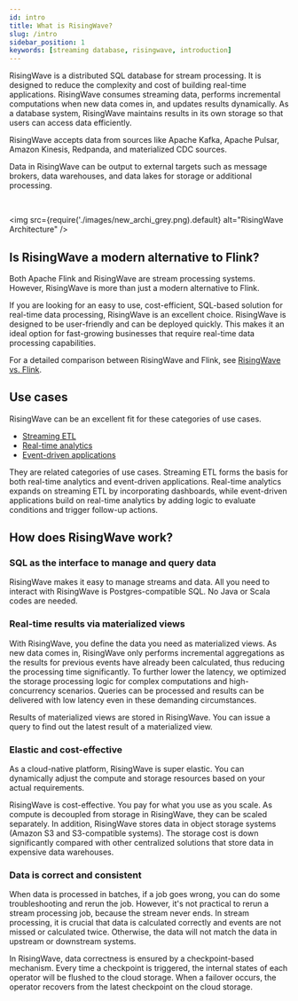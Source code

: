 ```yaml
---
id: intro
title: What is RisingWave?
slug: /intro
sidebar_position: 1
keywords: [streaming database, risingwave, introduction]
---
```

<head>
  <link rel="canonical" href="https://docs.risingwave.com/docs/current/intro/" />
</head>
RisingWave is a distributed SQL database for stream processing. It is designed to reduce the complexity and cost of building real-time applications. RisingWave consumes streaming data, performs incremental computations when new data comes in, and updates results dynamically. As a database system, RisingWave maintains results in its own storage so that users can access data efficiently.

RisingWave accepts data from sources like Apache Kafka, Apache Pulsar, Amazon Kinesis, Redpanda, and materialized CDC sources.

Data in RisingWave can be output to external targets such as message brokers, data warehouses, and data lakes for storage or additional processing.

<rollButton text="&nbsp;&nbsp;Get Started" doc="get-started" block />
<br/>

<img
  src={require('./images/new_archi_grey.png).default}
  alt="RisingWave Architecture"
/>

## Is RisingWave a modern alternative to Flink?

Both Apache Flink and RisingWave are stream processing systems. However, RisingWave is more than just a modern alternative to Flink.

If you are looking for an easy to use, cost-efficient, SQL-based solution for real-time data processing, RisingWave is an excellent choice. RisingWave is designed to be user-friendly and can be deployed quickly. This makes it an ideal option for fast-growing businesses that require real-time data processing capabilities.

For a detailed comparison between RisingWave and Flink, see [RisingWave vs. Flink](/risingwave-flink-comparison.md).

## Use cases

RisingWave can be an excellent fit for these categories of use cases.

- [Streaming ETL](/use-cases.md#streaming-etl)
- [Real-time analytics](/use-cases.md#real-time-analytics)
- [Event-driven applications](/use-cases.md#event-driven-applications)

They are related categories of use cases. Streaming ETL forms the basis for both real-time analytics and event-driven applications. Real-time analytics expands on streaming ETL by incorporating dashboards, while event-driven applications build on real-time analytics by adding logic to evaluate conditions and trigger follow-up actions.

## How does RisingWave work?

### SQL as the interface to manage and query data

RisingWave makes it easy to manage streams and data. All you need to interact with RisingWave is Postgres-compatible SQL. No Java or Scala codes are needed.

### Real-time results via materialized views

With RisingWave, you define the data you need as materialized views. As new data comes in, RisingWave only performs incremental aggregations as the results for previous events have already been calculated, thus reducing the processing time significantly. To further lower the latency, we optimized the storage processing logic for complex computations and high-concurrency scenarios. Queries can be processed and results can be delivered with low latency even in these demanding circumstances.

Results of materialized views are stored in RisingWave. You can issue a query to find out the latest result of a materialized view.

### Elastic and cost-effective

As a cloud-native platform, RisingWave is super elastic. You can dynamically adjust the compute and storage resources based on your actual requirements.

RisingWave is cost-effective. You pay for what you use as you scale. As compute is decoupled from storage in RisingWave, they can be scaled separately. In addition, RisingWave stores data in object storage systems (Amazon S3 and S3-compatible systems). The storage cost is down significantly compared with other centralized solutions that store data in expensive data warehouses.

### Data is correct and consistent

When data is processed in batches, if a job goes wrong, you can do some troubleshooting and rerun the job. However, it's not practical to rerun a stream processing job, because the stream never ends. In stream processing, it is crucial that data is calculated correctly and events are not missed or calculated twice. Otherwise, the data will not match the data in upstream or downstream systems.

In RisingWave, data correctness is ensured by a checkpoint-based mechanism. Every time a checkpoint is triggered, the internal states of each operator will be flushed to the cloud storage. When a failover occurs, the operator recovers from the latest checkpoint on the cloud storage.

<lightButton text="See the architecture" doc="architecture"/>
<lightButton text="Access the source code" url="https://github.com/risingwavelabs/risingwave"/>
<br/>
